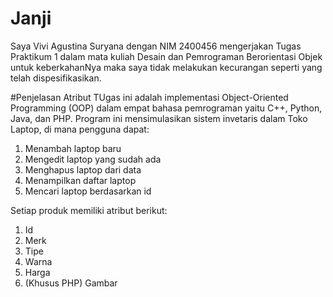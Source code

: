 # Janji
Saya Vivi Agustina Suryana dengan NIM 2400456 mengerjakan Tugas Praktikum 1 dalam mata kuliah Desain dan Pemrograman Berorientasi Objek untuk keberkahanNya maka saya tidak melakukan kecurangan seperti yang telah dispesifikasikan.

#Penjelasan Atribut
TUgas ini adalah implementasi Object-Oriented Programming (OOP) dalam empat bahasa pemrograman yaitu C++, Python, Java, dan PHP. Program ini mensimulasikan sistem invetaris dalam Toko Laptop, di mana pengguna dapat:
1. Menambah laptop baru
2. Mengedit laptop yang sudah ada
3. Menghapus laptop dari data
4. Menampilkan daftar laptop
5. Mencari laptop berdasarkan id

Setiap produk memiliki atribut berikut:
1. Id
2. Merk
3. Tipe
4. Warna
5. Harga 
6. (Khusus PHP) Gambar 

